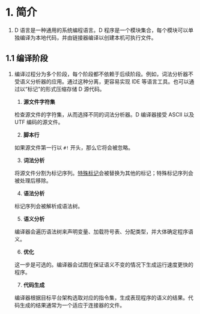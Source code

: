 # 1. 简介

1. D 语言是一种通用的系统编程语言。D 程序是一个模块集合，每个模块可以单独编译为本地代码，并由链接器编译以创建本机可执行文件。


## 1.1 编译阶段

1. 编译过程分为多个阶段，每个阶段都不依赖于后续阶段。例如，词法分析器不受语义分析器的应用。通过这种分离，更容易实现 IDE 等语言工具。也可以通过以“标记”的形式压缩存储 D 源代码。

    1. **源文件字符集**

    检查源文件的字符集，从而选择不同的词法分析器。D 编译器接受 ASCII 以及 UTF 编码的源文件。

    2. **脚本行**
    
    如果源文件第一行以 `#!` 开头，那么它将会被忽略。
    
    3. **词法分析**
    
    将源文件分割为标记序列。[特殊标记](https://dlang.org/spec/lex.html#specialtokens)会被替换为其他的标记；特殊标记序列会被处理后移除。
    
    4. **语法分析**
    
    标记序列会被解析成语法树。
    
    5. **语义分析**
    
    编译器会遍历语法树来声明变量、加载符号表、分配类型，并大体确定程序语义。
    
    6. **优化**
    
    这一步是可选的。编译器会试图在保证语义不变的情况下生成运行速度更快的程序。
    
    7. **代码生成**
    
    编译器根据目标平台架构选取对应的指令集，生成表现程序的语义的结果。代码生成的结果通常为一个适应于连接器的文件。
    